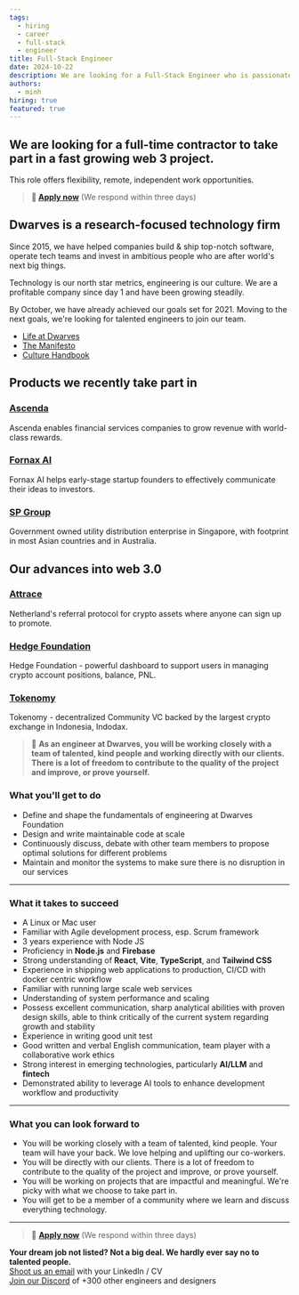 ```yaml
---
tags:
  - hiring
  - career
  - full-stack
  - engineer
title: Full-Stack Engineer
date: 2024-10-22
description: We are looking for a Full-Stack Engineer who is passionate about building scalable, secure, and efficient web applications. The ideal candidate will have a strong understanding of both frontend and backend technologies, and the ability to work across the entire stack.
authors:
  - minh
hiring: true
featured: true
---
```


## We are looking for a full-time contractor to take part in a fast growing web 3 project. 
This role offers flexibility, remote, independent work opportunities.

> **🤘 <a href="mailto:spawn@d.foundation">Apply now</a>** (We respond within three days)

## Dwarves is a research-focused technology firm
Since 2015, we have helped companies build & ship top-notch software, operate tech teams and invest in ambitious people who are after world's next big things.

Technology is our north star metrics, engineering is our culture. We are a profitable company since day 1 and have been growing steadily.

By October, we have already achieved our goals set for 2021. Moving to the next goals, we're looking for talented engineers to join our team.

- [Life at Dwarves](https://memo.d.foundation/careers/additional-info/life-at-dwarves/)
- [The Manifesto](https://memo.d.foundation/careers/additional-info/the-manifesto/)
- [Culture Handbook](https://memo.d.foundation/careers/additional-info/culture-handbook/)

## Products we recently take part in
### [Ascenda](https://www.ascenda.com/)
Ascenda enables financial services companies to grow revenue with world-class rewards.

### [Fornax AI](https://fornax.ai/)
Fornax AI helps early-stage startup founders to effectively communicate their ideas to investors.

### [SP Group](https://www.spgroup.com.sg/)
Government owned utility distribution enterprise in Singapore, with footprint in most Asian countries and in Australia.

## Our advances into web 3.0
### [Attrace](https://attrace.com/)
Netherland's referral protocol for crypto assets where anyone can sign up to promote.

### [Hedge Foundation](https://www.hedgefoundation.org/)
Hedge Foundation - powerful dashboard to support users in managing crypto account positions, balance, PNL.

### [Tokenomy](https://tokenomy.com/)
Tokenomy - decentralized Community VC backed by the largest crypto exchange in Indonesia, Indodax.

> 🤝 **As an engineer at Dwarves, you will be working closely with a team of talented, kind people and working directly with our clients. There is a lot of freedom to contribute to the quality of the project and improve, or prove yourself.**

### What you'll get to do
- Define and shape the fundamentals of engineering at Dwarves Foundation
- Design and write maintainable code at scale
- Continuously discuss, debate with other team members to propose optimal solutions for different problems
- Maintain and monitor the systems to make sure there is no disruption in our services

---
### What it takes to succeed
- A Linux or Mac user
- Familiar with Agile development process, esp. Scrum framework
- 3 years experience with Node JS
- Proficiency in **Node.js** and **Firebase**
- Strong understanding of **React**, **Vite**, **TypeScript**, and **Tailwind CSS**
- Experience in shipping web applications to production, CI/CD with docker centric workflow
- Familiar with running large scale web services
- Understanding of system performance and scaling
- Possess excellent communication, sharp analytical abilities with proven design skills, able to think critically of the current system regarding growth and stability
- Experience in writing good unit test
- Good written and verbal English communication, team player with a collaborative work ethics
- Strong interest in emerging technologies, particularly **AI/LLM** and **fintech**
- Demonstrated ability to leverage AI tools to enhance development workflow and productivity

---

### What you can look forward to
- You will be working closely with a team of talented, kind people. Your team will have your back. We love helping and uplifting our co-workers.
- You will be directly with our clients. There is a lot of freedom to contribute to the quality of the project and improve, or prove yourself.
- You will be working on projects that are impactful and meaningful. We're picky with what we choose to take part in.
- You will get to be a member of a community where we learn and discuss everything technology.

---

> 🤘 **<a href="mailto:spawn@d.foundation">Apply now</a>** (We respond within three days)

**Your dream job not listed? Not a big deal. We hardly ever say no to talented people.**\
<a href="mailto:spawn@d.foundation">Shoot us an email</a> with your LinkedIn / CV\
[Join our Discord](https://discord.gg/dwarvesv) of +300 other engineers and designers
